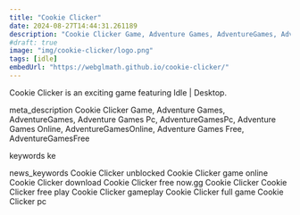 ```yaml
---
title: "Cookie Clicker"
date: 2024-08-27T14:44:31.261189
description: "Cookie Clicker Game, Adventure Games, AdventureGames, Adventure Games Pc, AdventureGamesPc, Adventure Games Online, AdventureGamesOnline, Adventure Games Free, AdventureGamesFree"
#draft: true
image: "img/cookie-clicker/logo.png"
tags: [idle]
embedUrl: "https://webglmath.github.io/cookie-clicker/"
---
```


Cookie Clicker is an exciting game featuring Idle | Desktop.

meta_description
Cookie Clicker Game, Adventure Games, AdventureGames, Adventure Games Pc, AdventureGamesPc, Adventure Games Online, AdventureGamesOnline, Adventure Games Free, AdventureGamesFree


keywords
ke


news_keywords
Cookie Clicker unblocked Cookie Clicker game online Cookie Clicker download Cookie Clicker free now.gg Cookie Clicker Cookie Clicker free play Cookie Clicker gameplay Cookie Clicker full game Cookie Clicker pc
